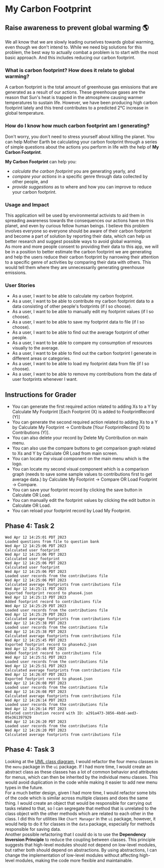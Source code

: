 
# My Carbon Footprint

## Raise awareness to prevent global warming :earth_americas:

We all know that we are slowly leading ourselves towards global warming, even though we don't intend to.  While we need
big solutions for this problem, the best way to actually combat a problem is to start with the most basic approach. And
this includes reducing our carbon footprint.

### What is carbon footprint? How does it relate to global warming?

A carbon footprint is the total amount of greenhouse gas emissions that are generated as a result of our actions. These
greenhouse gases are the reason that Sun's heat is trapped in the atmosphere causing warmer temperatures to sustain
life. However, we have been producing high carbon footprint lately and this trend contributes to a predicted
2&deg;C increase in global temperature.

### How do I know how much carbon footprint am I generating?
Don't worry, you don't need to stress yourself about killing the planet. You can help Mother Earth be calculating your
carbon footprint through a series of simple questions about the actions you perform in life with the help of **My Carbon
Footprint**.

**My Carbon Footprint** can help you:
- *calculate the carbon footprint* you are generating yearly, and
- *compare your actions* in a specific genre through data collected by other people, and
- *provide suggestions* as to where and how you can improve to reduce your carbon footprint.

### Usage and Impact

This application will be used by environmental activists to aid them in spreading awareness towards the consequences our
actions have on this planet, and even by curious fellow human beings. I believe this problem involves everyone so
everyone should be aware of their carbon footprint and become a part of solution by reporting their data, which can
help us better research and suggest possible ways to avoid global warming. <br />
As more and more people consent to providing their data to this app, we will be in a position to better estimate the
carbon footprint we are generating and help the users reduce their carbon footprint by narrowing their attention to a
specific genre of activities by comparing their data with others. This would tell them where they are unnecessarily 
generating greenhouse emissions.

### User Stories
- As a user, I want to be able to calculate my carbon footprint.
- As a user, I want to be able to contribute my carbon footprint data to a data consisting of other people's footprints
  (if I so choose).
- As a user, I want to be able to manually edit my footprint values (if I so choose).
- As a user, I want to be able to save my footprint data to file (if I so choose).
- As a user, I want to be able to find out the average footprint of other people.
- As a user, I want to be able to compare my consumption of resources visually to the average.
- As a user, I want to be able to find out the carbon footprint I generate in different areas or categories.
- As a user, I want to be able to load my footprint data from file  (if I so choose).
- As a user, I want to be able to remove my contributions from the data of user footprints whenever I want.

## Instructions for Grader
- You can generate the first required action related to adding Xs to a Y by
Calculate My Footprint [Each Footprint (X) is added to FootprintRecord (Y)]
- You can generate the second required action related to adding Xs to a Y by
Calculate My Footprint -> Contribute [Your FootprintRecord (X) to Contributions (Y)].
- You can also delete your record by Delete My Contribution on main menu.
- You can also use the compare buttons to get comparison graph related to Xs and Y by Calculate OR Load from main screen.
- You can locate my visual component on the main menu which is the logo.
- You can locate my second visual component which is a comparison graph
(needs to save some sample values to contributions first to get average data.) by Calculate My Footprint -> Compare
OR Load Footprint -> Compare.
- You can save your footprint record by clicking the save button in Calculate OR Load.
- You can manually edit the footprint values by clicking the edit button in Calculate OR Load.
- You can reload your footprint record by Load My Footprint.

## Phase 4: Task 2
```
Wed Apr 12 14:25:01 PDT 2023
Loaded questions from file to question bank
Wed Apr 12 14:25:06 PDT 2023
Calculated user footprint
Wed Apr 12 14:25:06 PDT 2023
Calculated user footprint
Wed Apr 12 14:25:06 PDT 2023
Calculated user footprint
Wed Apr 12 14:25:06 PDT 2023
Loaded user records from the contributions file
Wed Apr 12 14:25:06 PDT 2023
Calculated average footprints from contributions file
Wed Apr 12 14:25:11 PDT 2023
Exported footprint record to phase4.json
Wed Apr 12 14:25:13 PDT 2023
Added footprint record to contributions file
Wed Apr 12 14:25:29 PDT 2023
Loaded user records from the contributions file
Wed Apr 12 14:25:29 PDT 2023
Calculated average footprints from contributions file
Wed Apr 12 14:25:38 PDT 2023
Loaded user records from the contributions file
Wed Apr 12 14:25:38 PDT 2023
Calculated average footprints from contributions file
Wed Apr 12 14:25:45 PDT 2023
Exported footprint record to phase4v2.json
Wed Apr 12 14:25:46 PDT 2023
Added footprint record to contributions file
Wed Apr 12 14:25:51 PDT 2023
Loaded user records from the contributions file
Wed Apr 12 14:25:51 PDT 2023
Calculated average footprints from contributions file
Wed Apr 12 14:26:07 PDT 2023
Exported footprint record to phase4.json
Wed Apr 12 14:26:08 PDT 2023
Loaded user records from the contributions file
Wed Apr 12 14:26:08 PDT 2023
Calculated average footprints from contributions file
Wed Apr 12 14:26:14 PDT 2023
Loaded user records from the contributions file
Wed Apr 12 14:26:14 PDT 2023
Deleted contribution record with ID: a291a473-3856-4bdd-aed3-05e361397929
Wed Apr 12 14:26:20 PDT 2023
Loaded user records from the contributions file
Wed Apr 12 14:26:20 PDT 2023
Calculated average footprints from contributions file
```

## Phase 4: Task 3
Looking at the 
[UML class diagram](https://github.com/omairqazi29/My-Carbon-Footprint/blob/main/UML_Design_Diagram.png),
I would refactor the four menu classes in the `menu` package in the `ui` package. If I had more time, I would create an
abstract class as these classes has a lot of common behavior and attributes for menus, which can then be inherited by
the individual menu classes. This would avoid duplication in the code while making it easier to add new menu types in
the future. <br/>
For a much better design, given I had more time, I would refactor some bits of the code which is similar across
multiple classes and does the same thing. I would create an object that would be responsible for carrying out tasks
related to that, so I can segregate that method that is unrelated to the class object with the other methods which are
related to each other in the class. I did this for utilities like `Chart Manager` in the `ui` package, however, it would
help to do it for classes in the `data` package, especially for methods responsible for saving data. <br/>
Another possible refactoring that I could do is to use the <b>Dependency Inversion Principle</b> to reduce the coupling
between classes. This principle suggests that high-level modules should not depend on low-level modules, but rather both
should depend on abstractions. By using abstractions, I can change the implementation of low-level modules without
affecting high-level modules, making the code more flexible and maintainable.


